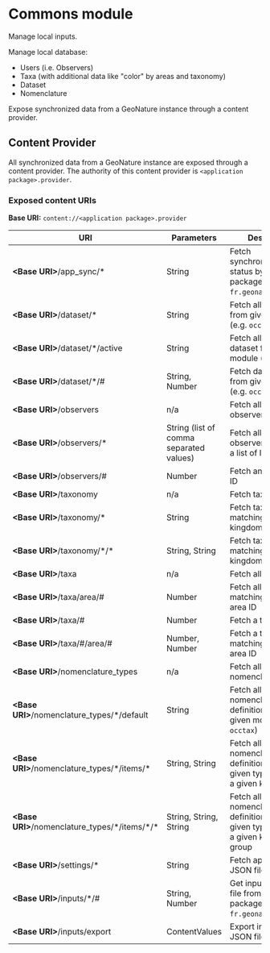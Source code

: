 # Commons module

Manage local inputs.

Manage local database:

- Users (i.e. Observers)
- Taxa (with additional data like "color" by areas and taxonomy)
- Dataset
- Nomenclature

Expose synchronized data from a GeoNature instance through a content provider.

## Content Provider

All synchronized data from a GeoNature instance are exposed through a content provider.
The authority of this content provider is `<application package>.provider`.

### Exposed content URIs

**Base URI:** `content://<application package>.provider`

| URI                                                | Parameters                              | Description                                                                            |
| -------------------------------------------------- | --------------------------------------- | -------------------------------------------------------------------------------------- |
| **\<Base URI\>**/app_sync/\*                       | String                                  | Fetch synchronization status by application package ID (e.g. `fr.geonature.occtax`)    |
| **\<Base URI\>**/dataset/\*                        | String                                  | Fetch all dataset from given module (e.g. `occtax`)                                    |
| **\<Base URI\>**/dataset/\*/active                 | String                                  | Fetch all active dataset from given module (e.g. `occtax`)                             |
| **\<Base URI\>**/dataset/\*/#                      | String, Number                          | Fetch dataset by ID from given module (e.g. `occtax`)                                  |
| **\<Base URI\>**/observers                         | n/a                                     | Fetch all registered observers                                                         |
| **\<Base URI\>**/observers/\*                      | String (list of comma separated values) | Fetch all registered observers matching a list of IDs                                  |
| **\<Base URI\>**/observers/#                       | Number                                  | Fetch an observer by ID                                                                |
| **\<Base URI\>**/taxonomy                          | n/a                                     | Fetch taxonomy                                                                         |
| **\<Base URI\>**/taxonomy/\*                       | String                                  | Fetch taxonomy matching a given kingdom                                                |
| **\<Base URI\>**/taxonomy/\*/\*                    | String, String                          | Fetch taxonomy matching a given kingdom and group                                      |
| **\<Base URI\>**/taxa                              | n/a                                     | Fetch all taxa                                                                         |
| **\<Base URI\>**/taxa/area/#                       | Number                                  | Fetch all taxa matching a given area ID                                                |
| **\<Base URI\>**/taxa/#                            | Number                                  | Fetch a taxon by ID                                                                    |
| **\<Base URI\>**/taxa/#/area/#                     | Number, Number                          | Fetch a taxon by ID matching a given area ID                                           |
| **\<Base URI\>**/nomenclature_types                | n/a                                     | Fetch all nomenclature types                                                           |
| **\<Base URI\>**/nomenclature_types/\*/default     | String                                  | Fetch all default nomenclature definitions from given module (e.g. `occtax`)           |
| **\<Base URI\>**/nomenclature_types/\*/items/\*    | String, String                          | Fetch all nomenclature definitions from given type, matching a given kingdom           |
| **\<Base URI\>**/nomenclature_types/\*/items/\*/\* | String, String, String                  | Fetch all nomenclature definitions from given type, matching a given kingdom and group |
| **\<Base URI\>**/settings/\*                       | String                                  | Fetch app settings JSON file                                                           |
| **\<Base URI\>**/inputs/\*/#                       | String, Number                          | Get input as JSON file from given package ID (e.g. `fr.geonature.occtax`)              |
| **\<Base URI\>**/inputs/export                     | ContentValues                           | Export input data to JSON file                                                         |
